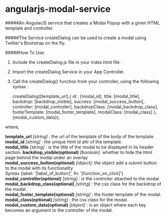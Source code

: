 angularjs-modal-service
=======================

#####An AngularJS service that creates a Modal Popup with a given HTML template and controller.

#####The Service createDialog can be used to create a modal using Twitter's Bootstrap on the fly.

#####How To Use:

1. Include the createDialog.js file in your index.html file.
2. Import the createDialog Service in your App Controller.
3. Call the createDialog() function from your controller, using the following syntax : 
	
    createDialog([template_url],{
        id : [modal_id],
        title: [modal_title],
        backdrop: [backdrop_visible],
        success: [modal_success_button],
        controller: [modal_controller],
        backdropClass: [modal_backdrop_class],
        footerTemplate: [modal_footer_template],
        modalClass: [modal_class]
    }, {modal_custom_data});

where,    
        
**template_url** *[string]* : the url of the template of the body of the template.   
**modal_id** *[string]* : the unique html id attr of the template.   
**modal_title** *[string]* : is the title of the modal to be displayed in its header section.
**backdrop_visible(optional)** *[boolean]*: whether to hide the html page behind the modal under an overlay  
**modal_success_button(optional)** *[object]*: the object add a submit button to the modal with its functionality  
*Syntax*
    {label: '[label_of_button]', fn: '[function_on_click]'}
**modal_controller(optional)** *[string]* : is the controller attached to the modal.    
**modal_backdrop_class(optional)** *[string]* : the css class for the backdrop of the modal.   
**modal_footer_template(optional)** *[string]* : the footer template of the modal.    
**modal_class(optional)** *[string]* : the css class for the modal.  
**modal_custom_data(optional)** *[object]* : is an object where each key becomes an argument to the controller of the modal.   
